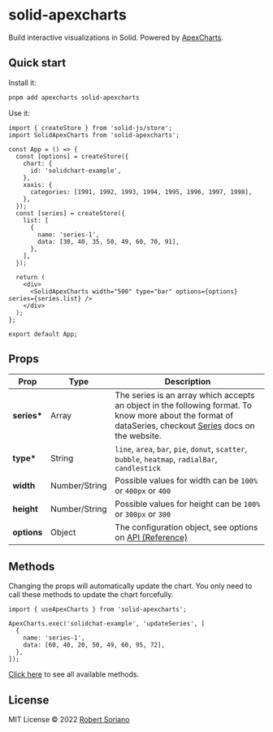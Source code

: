 # solid-apexcharts

Build interactive visualizations in Solid. Powered by [ApexCharts](https://apexcharts.com/).

## Quick start

Install it:

```bash
pnpm add apexcharts solid-apexcharts
```

Use it:

```tsx
import { createStore } from 'solid-js/store';
import SolidApexCharts from 'solid-apexcharts';

const App = () => {
  const [options] = createStore({
    chart: {
      id: 'solidchart-example',
    },
    xaxis: {
      categories: [1991, 1992, 1993, 1994, 1995, 1996, 1997, 1998],
    },
  });
  const [series] = createStore({
    list: [
      {
        name: 'series-1',
        data: [30, 40, 35, 50, 49, 60, 70, 91],
      },
    ],
  });

  return (
    <div>
      <SolidApexCharts width="500" type="bar" options={options} series={series.list} />
    </div>
  );
};

export default App;
```

## Props

| Prop         | Type          | Description                                                                                                                                                                                      |
| ------------ | ------------- | ------------------------------------------------------------------------------------------------------------------------------------------------------------------------------------------------ |
| **series\*** | Array         | The series is an array which accepts an object in the following format. To know more about the format of dataSeries, checkout [Series](https://apexcharts.com/docs/series/) docs on the website. |
| **type\***   | String        | `line`, `area`, `bar`, `pie`, `donut`, `scatter`, `bubble`, `heatmap`, `radialBar`, `candlestick`                                                                                                |
| **width**    | Number/String | Possible values for width can be `100%` or `400px` or `400`                                                                                                                                      |
| **height**   | Number/String | Possible values for height can be `100%` or `300px` or `300`                                                                                                                                     |
| **options**  | Object        | The configuration object, see options on [API (Reference)](https://apexcharts.com/docs/options/chart/type/)                                                                                      |

## Methods

Changing the props will automatically update the chart. You only need to call these methods to update the chart forcefully.

```tsx
import { useApexCharts } from 'solid-apexcharts';

ApexCharts.exec('solidchat-example', 'updateSeries', [
  {
    name: 'series-1',
    data: [60, 40, 20, 50, 49, 60, 95, 72],
  },
]);
```

[Click here](https://apexcharts.com/docs/methods) to see all available methods.

## License

MIT License © 2022 [Robert Soriano](https://github.com/wobsoriano)
